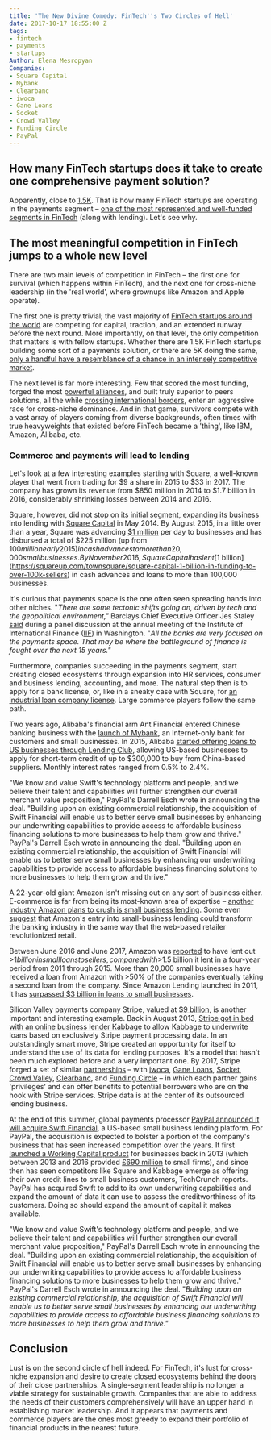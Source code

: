 ```yaml
---
title: 'The New Divine Comedy: FinTech''s Two Circles of Hell'
date: 2017-10-17 18:55:00 Z
tags:
- fintech
- payments
- startups
Author: Elena Mesropyan
Companies:
- Square Capital
- Mybank
- Clearbanc
- iwoca
- Gane Loans
- Socket
- Crowd Valley
- Funding Circle
- PayPal
---
```


## How many FinTech startups does it take to create one comprehensive payment solution?

Apparently, close to [1.5K](https://medici.letstalkpayments.com/). That is how many FinTech startups are operating in the payments segment – [one of the most represented and well-funded segments in FinTech](https://letstalkpayments.com/global-fintech-funding-36-bn-2016/) (along with lending). Let's see why.

## The most meaningful competition in FinTech jumps to a whole new level

There are two main levels of competition in FinTech – the first one for survival (which happens within FinTech), and the next one for cross-niche leadership (in the 'real world', where grownups like Amazon and Apple operate).

The first one is pretty trivial; the vast majority of [FinTech startups around the world](https://medici.letstalkpayments.com/) are competing for capital, traction, and an extended runway before the next round. More importantly, on that level, the only competition that matters is with fellow startups. Whether there are 1.5K FinTech startups building some sort of a payments solution, or there are 5K doing the same, [only a handful have a resemblance of a chance in an intensely competitive market](https://letstalkpayments.com/7k-fintech-startups-globally-will-fall-victim-to-consolidation-in-finserv/).

The next level is far more interesting. Few that scored the most funding, forged the most [powerful alliances](https://letstalkpayments.com/secret-of-success-in-fintech-partner-merge-acquire/), and built truly superior to peers solutions, all the while [crossing international borders](https://letstalkpayments.com/25-fintech-startups-that-expanded-globally-despite-regulations-other-problems/), enter an aggressive race for cross-niche dominance. And in that game, survivors compete with a vast array of players coming from diverse backgrounds, often times with true heavyweights that existed before FinTech became a 'thing', like IBM, Amazon, Alibaba, etc.

### Commerce and payments will lead to lending

Let's look at a few interesting examples starting with Square, a well-known player that went from trading for $9 a share in 2015 to $33 in 2017. The company has grown its revenue from $850 million in 2014 to $1.7 billion in 2016, considerably shrinking losses between 2014 and 2016.

Square, however, did not stop on its initial segment, expanding its business into lending with [Square Capital](https://squareup.com/capital) in May 2014. By August 2015, in a little over than a year, Square was advancing [$1 million](http://fortune.com/2015/08/05/square-capital-is-advancing-1-million-per-day-to-small-businesses/) per day to businesses and has disbursed a total of $225 million (up from $100 million early 2015) in cash advances to more than 20,000 small businesses. By November 2016, Square Capital has lent [$1 billion](https://squareup.com/townsquare/square-capital-1-billion-in-funding-to-over-100k-sellers) in cash advances and loans to more than 100,000 businesses.

It's curious that payments space is the one often seen spreading hands into other niches. "*There are some tectonic shifts going on, driven by tech and the geopolitical environment,"* Barclays Chief Executive Officer Jes Staley [said](https://www.bloomberg.com/news/articles/2017-10-14/barclays-ceo-says-bank-must-ward-off-apple-amazon-in-payments) during a panel discussion at the annual meeting of the Institute of International Finance ([IIF](https://www.iif.com/)) in Washington. "*All the banks are very focused on the payments space. That may be where the battleground of finance is fought over the next 15 years."*

Furthermore, companies succeeding in the payments segment, start creating closed ecosystems through expansion into HR services, consumer and business lending, accounting, and more. The natural step then is to apply for a bank license, or, like in a sneaky case with Square, for [an industrial loan company license](https://techcrunch.com/2017/09/06/square-will-apply-for-an-industrial-loan-company-license-this-week/). Large commerce players follow the same path.

Two years ago, Alibaba's financial arm Ant Financial entered Chinese banking business with the [launch of Mybank](https://qz.com/436889/alibabas-customers-can-now-get-a-loan-based-on-their-online-shopping-history/), an Internet-only bank for customers and small businesses. In 2015, Alibaba [started offering loans to US businesses through Lending Club](https://www.forbes.com/sites/ywang/2015/02/03/alibaba-to-offer-loans-to-u-s-businesses-through-lending-club/#53a0d8cf7baf), allowing US-based businesses to apply for short-term credit of up to $300,000 to buy from China-based suppliers. Monthly interest rates ranged from 0.5% to 2.4%.

"We know and value Swift's technology platform and people, and we believe their talent and capabilities will further strengthen our overall merchant value proposition," PayPal's Darrell Esch wrote in announcing the deal. "Building upon an existing commercial relationship, the acquisition of Swift Financial will enable us to better serve small businesses by enhancing our underwriting capabilities to provide access to affordable business financing solutions to more businesses to help them grow and thrive." PayPal's Darrell Esch wrote in announcing the deal. "Building upon an existing commercial relationship, the acquisition of Swift Financial will enable us to better serve small businesses by enhancing our underwriting capabilities to provide access to affordable business financing solutions to more businesses to help them grow and thrive."

A 22-year-old giant Amazon isn't missing out on any sort of business either. E-commerce is far from being its most-known area of expertise – [another industry Amazon plans to crush is small business lending](https://www.cnbc.com/2017/06/16/amazon-plans-to-crush-small-business-lending.html). Some even [suggest](https://www.cnbc.com/2017/06/16/amazon-plans-to-crush-small-business-lending.html) that Amazon's entry into small-business lending could transform the banking industry in the same way that the web-based retailer revolutionized retail.

Between June 2016 and June 2017, Amazon was [reported](https://www.reuters.com/article/us-amazon-com-loans/amazon-lent-1-billion-to-merchants-to-boost-sales-on-its-marketplace-idUSKBN18Z0DY) to have lent out >$1 billion in small loans to sellers, compared with >$1.5 billion it lent in a four-year period from 2011 through 2015. More than 20,000 small businesses have received a loan from Amazon with >50% of the companies eventually taking a second loan from the company. Since Amazon Lending launched in 2011, it has [surpassed $3 billion in loans to small businesses](https://www.cnbc.com/2017/06/16/amazon-plans-to-crush-small-business-lending.html).

Silicon Valley payments company Stripe, valued at [$9 billion](http://fortune.com/2016/11/25/payments-stripe-valuation/), is another important and interesting example. Back in August 2013, [Stripe got in bed with an online business lender Kabbage](http://www.prweb.com/releases/2013/8/prweb11041884.htm) to allow Kabbage to underwrite loans based on exclusively Stripe payment processing data. In an outstandingly smart move, Stripe created an opportunity for itself to understand the use of its data for lending purposes. It's a model that hasn't been much explored before and a very important one. By 2017, Stripe forged a set of similar [partnerships](https://stripe.com/works-with/categories/financing) – with [iwoca](https://www.iwoca.co.uk/stripe/), [Gane Loans](https://loans.gane.io/), [Socket](https://www.socketapp.com/integrations/), [Crowd Valley](https://www.crowdvalley.com/), [Clearbanc](https://clearbanc.com/demo/analytics), and [Funding Circle](https://www.fundingcircle.com/us/ref/partner/560dc2aa646332001f1b0000/stripe) – in which each partner gains 'privileges' and can offer benefits to potential borrowers who are on the hook with Stripe services. Stripe data is at the center of its outsourced lending business.

At the end of this summer, global payments processor [PayPal announced it will acquire Swift Financial](https://techcrunch.com/2017/08/10/paypal-acquires-swift-financial/), a US-based small business lending platform. For PayPal, the acquisition is expected to bolster a portion of the company's business that has seen increased competition over the years. It first [launched a Working Capital product](https://techcrunch.com/2014/07/22/paypal-working-capital-uk/) for businesses back in 2013 (which between 2013 and 2016 provided [£690 million](http://www.dailymail.co.uk/money/smallbusiness/article-3391951/PayPal-s-lending-arm-plays-ball-60-000-companies-providing-690m.html) to small firms), and since then has seen competitors like Square and Kabbage emerge as offering their own credit lines to small business customers, TechCrunch reports. PayPal has acquired Swift to add to its own underwriting capabilities and expand the amount of data it can use to assess the creditworthiness of its customers. Doing so should expand the amount of capital it makes available.

"We know and value Swift's technology platform and people, and we believe their talent and capabilities will further strengthen our overall merchant value proposition," PayPal's Darrell Esch wrote in announcing the deal. "Building upon an existing commercial relationship, the acquisition of Swift Financial will enable us to better serve small businesses by enhancing our underwriting capabilities to provide access to affordable business financing solutions to more businesses to help them grow and thrive." PayPal's Darrell Esch wrote in announcing the deal. "*Building upon an existing commercial relationship, the acquisition of Swift Financial will enable us to better serve small businesses by enhancing our underwriting capabilities to provide access to affordable business financing solutions to more businesses to help them grow and thrive."*

## Conclusion

Lust is on the second circle of hell indeed. For FinTech, it's lust for cross-niche expansion and desire to create closed ecosystems behind the doors of their close partnerships. A single-segment leadership is no longer a viable strategy for sustainable growth. Companies that are able to address the needs of their customers comprehensively will have an upper hand in establishing market leadership. And it appears that payments and commerce players are the ones most greedy to expand their portfolio of financial products in the nearest future.